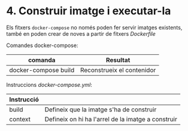 # 4. Construir imatge i executar-la

Els fitxers `docker-compose` no només poden fer servir imatges existents, també
en poden crear de noves a partir de fitxers _Dockerfile_

Comandes docker-compose:

| comanda              | Resultat                   |
| -------------------- | -------------------------- |
| docker-compose build | Reconstrueix el contenidor |

Instruccions _docker-compose.yml_:

| Instrucció |                                                    |
| ---------- | -------------------------------------------------- |
| build      | Defineix que la imatge s'ha de construir           |
| context    | Defineix on hi ha l'arrel de la imatge a construir |
